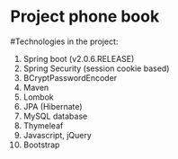 # Project phone book
#Technologies in the project:

1.  Spring boot (v2.0.6.RELEASE)
2.  Spring Security (session cookie based)
3.  BCryptPasswordEncoder
4.  Maven
5.  Lombok
6.  JPA (Hibernate)
7.  MySQL database
8.  Thymeleaf
9.  Javascript, jQuery
10. Bootstrap
